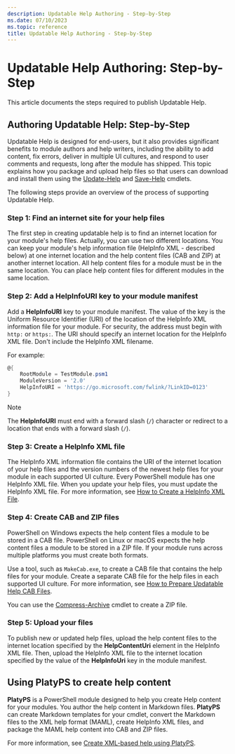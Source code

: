 ```yaml
---
description: Updatable Help Authoring - Step-by-Step
ms.date: 07/10/2023
ms.topic: reference
title: Updatable Help Authoring - Step-by-Step
---
```

# Updatable Help Authoring: Step-by-Step

This article documents the steps required to publish Updatable Help.

## Authoring Updatable Help: Step-by-Step

Updatable Help is designed for end-users, but it also provides significant benefits to module
authors and help writers, including the ability to add content, fix errors, deliver in multiple UI
cultures, and respond to user comments and requests, long after the module has shipped. This topic
explains how you package and upload help files so that users can download and install them using the
[Update-Help][06] and [Save-Help][05] cmdlets.

The following steps provide an overview of the process of supporting Updatable Help.

### Step 1: Find an internet site for your help files

The first step in creating updatable help is to find an internet location for your module's help
files. Actually, you can use two different locations. You can keep your module's help information
file (HelpInfo XML - described below) at one internet location and the help content files (CAB and
ZIP) at another internet location. All help content files for a module must be in the same location.
You can place help content files for different modules in the same location.

### Step 2: Add a HelpInfoURI key to your module manifest

Add a **HelpInfoURI** key to your module manifest. The value of the key is the Uniform Resource
Identifier (URI) of the location of the HelpInfo XML information file for your module. For security,
the address must begin with `http:` or `https:`. The URI should specify an internet location for the
HelpInfo XML file. Don't include the HelpInfo XML filename.

For example:

```powershell
@{
    RootModule = TestModule.psm1
    ModuleVersion = '2.0'
    HelpInfoURI = 'https://go.microsoft.com/fwlink/?LinkID=0123'
}
```

> [!NOTE]
> The **HelpInfoURI** must end with a forward slash (`/`) character or redirect to a location that
> ends with a forward slash (`/`).

### Step 3: Create a HelpInfo XML file

The HelpInfo XML information file contains the URI of the internet location of your help files and
the version numbers of the newest help files for your module in each supported UI culture. Every
PowerShell module has one HelpInfo XML file. When you update your help files, you must update the
HelpInfo XML file. For more information, see [How to Create a HelpInfo XML File][01].

### Step 4: Create CAB and ZIP files

PowerShell on Windows expects the help content files a module to be stored in a CAB file. PowerShell
on Linux or macOS expects the help content files a module to be stored in a ZIP file. If your module
runs across multiple platforms you must create both formats.

Use a tool, such as `MakeCab.exe`, to create a CAB file that contains the help files for your
module. Create a separate CAB file for the help files in each supported UI culture. For more
information, see [How to Prepare Updatable Help CAB Files][02].

You can use the [Compress-Archive][04] cmdlet to create a ZIP file.

### Step 5: Upload your files

To publish new or updated help files, upload the help content files to the internet location
specified by the **HelpContentUri** element in the HelpInfo XML file. Then, upload the HelpInfo XML
file to the internet location specified by the value of the **HelpInfoUri** key in the module
manifest.

## Using PlatyPS to create help content

**PlatyPS** is a PowerShell module designed to help you create Help content for your modules. You
author the help content in Markdown files. **PlatyPS** can create Markdown templates for your
cmdlet, convert the Markdown files to the XML help format (MAML), create HelpInfo XML files, and
package the MAML help content into CAB and ZIP files.

For more information, see [Create XML-based help using PlatyPS][03].

<!-- link references -->
[01]: ./how-to-create-a-helpinfo-xml-file.md
[02]: ./how-to-prepare-updatable-help-cab-files.md
[03]: /powershell/utility-modules/platyps/create-help-using-platyps
[04]: xref:Microsoft.PowerShell.Archive.Compress-Archive
[05]: xref:Microsoft.PowerShell.Core.Save-Help
[06]: xref:Microsoft.PowerShell.Core.Update-Help
